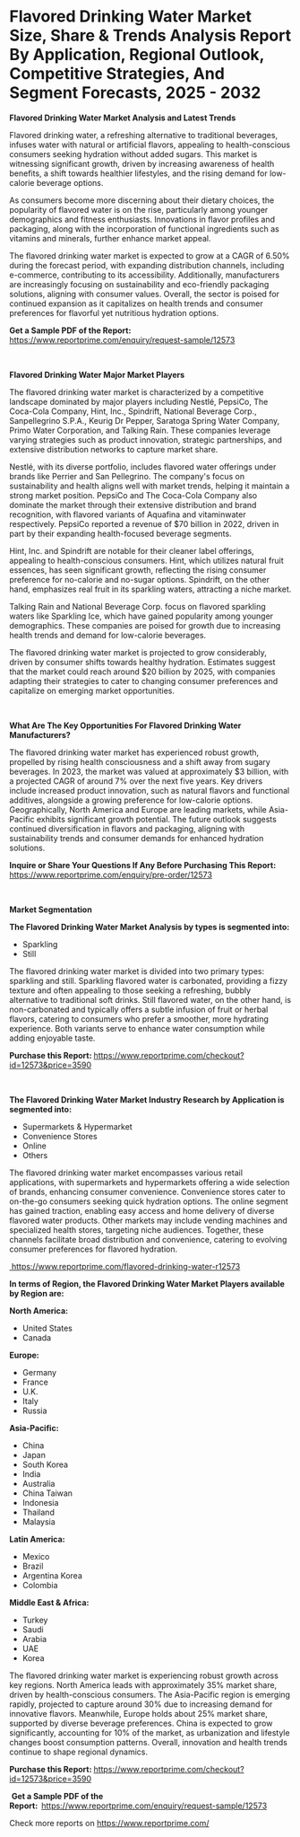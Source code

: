 <p><h1>Flavored Drinking Water Market Size, Share & Trends Analysis Report By Application, Regional Outlook, Competitive Strategies, And Segment Forecasts, 2025 - 2032</h1></p><p><strong>Flavored Drinking Water Market Analysis and Latest Trends</strong></p>
<p><p>Flavored drinking water, a refreshing alternative to traditional beverages, infuses water with natural or artificial flavors, appealing to health-conscious consumers seeking hydration without added sugars. This market is witnessing significant growth, driven by increasing awareness of health benefits, a shift towards healthier lifestyles, and the rising demand for low-calorie beverage options. </p><p>As consumers become more discerning about their dietary choices, the popularity of flavored water is on the rise, particularly among younger demographics and fitness enthusiasts. Innovations in flavor profiles and packaging, along with the incorporation of functional ingredients such as vitamins and minerals, further enhance market appeal. </p><p>The flavored drinking water market is expected to grow at a CAGR of 6.50% during the forecast period, with expanding distribution channels, including e-commerce, contributing to its accessibility. Additionally, manufacturers are increasingly focusing on sustainability and eco-friendly packaging solutions, aligning with consumer values. Overall, the sector is poised for continued expansion as it capitalizes on health trends and consumer preferences for flavorful yet nutritious hydration options.</p></p>
<p><strong>Get a Sample PDF of the Report:&nbsp;</strong> <a href="https://www.reportprime.com/enquiry/request-sample/12573?utm_campaign=3295&utm_medium=2&utm_source=Github&utm_content=ia&utm_term=19032025&utm_id=flavored-drinking-water">https://www.reportprime.com/enquiry/request-sample/12573</a></p>
<p>&nbsp;</p>
<p><strong>Flavored Drinking Water Major Market Players</strong></p>
<p><p>The flavored drinking water market is characterized by a competitive landscape dominated by major players including Nestlé, PepsiCo, The Coca-Cola Company, Hint, Inc., Spindrift, National Beverage Corp., Sanpellegrino S.P.A., Keurig Dr Pepper, Saratoga Spring Water Company, Primo Water Corporation, and Talking Rain. These companies leverage varying strategies such as product innovation, strategic partnerships, and extensive distribution networks to capture market share.</p><p>Nestlé, with its diverse portfolio, includes flavored water offerings under brands like Perrier and San Pellegrino. The company's focus on sustainability and health aligns well with market trends, helping it maintain a strong market position. PepsiCo and The Coca-Cola Company also dominate the market through their extensive distribution and brand recognition, with flavored variants of Aquafina and vitaminwater respectively. PepsiCo reported a revenue of $70 billion in 2022, driven in part by their expanding health-focused beverage segments.</p><p>Hint, Inc. and Spindrift are notable for their cleaner label offerings, appealing to health-conscious consumers. Hint, which utilizes natural fruit essences, has seen significant growth, reflecting the rising consumer preference for no-calorie and no-sugar options. Spindrift, on the other hand, emphasizes real fruit in its sparkling waters, attracting a niche market.</p><p>Talking Rain and National Beverage Corp. focus on flavored sparkling waters like Sparkling Ice, which have gained popularity among younger demographics. These companies are poised for growth due to increasing health trends and demand for low-calorie beverages.</p><p>The flavored drinking water market is projected to grow considerably, driven by consumer shifts towards healthy hydration. Estimates suggest that the market could reach around $20 billion by 2025, with companies adapting their strategies to cater to changing consumer preferences and capitalize on emerging market opportunities.</p></p>
<p>&nbsp;</p>
<p><strong>What Are The Key Opportunities For Flavored Drinking Water Manufacturers?</strong></p>
<p><p>The flavored drinking water market has experienced robust growth, propelled by rising health consciousness and a shift away from sugary beverages. In 2023, the market was valued at approximately $3 billion, with a projected CAGR of around 7% over the next five years. Key drivers include increased product innovation, such as natural flavors and functional additives, alongside a growing preference for low-calorie options. Geographically, North America and Europe are leading markets, while Asia-Pacific exhibits significant growth potential. The future outlook suggests continued diversification in flavors and packaging, aligning with sustainability trends and consumer demands for enhanced hydration solutions.</p></p>
<p><strong>Inquire or Share Your Questions If Any Before Purchasing This Report:</strong> <a href="https://www.reportprime.com/enquiry/pre-order/12573?utm_campaign=3295&utm_medium=2&utm_source=Github&utm_content=ia&utm_term=19032025&utm_id=flavored-drinking-water">https://www.reportprime.com/enquiry/pre-order/12573</a></p>
<p>&nbsp;</p>
<p><strong>Market Segmentation</strong></p>
<p><strong>The Flavored Drinking Water Market Analysis by types is segmented into:</strong></p>
<p><ul><li>Sparkling</li><li>Still</li></ul></p>
<p><p>The flavored drinking water market is divided into two primary types: sparkling and still. Sparkling flavored water is carbonated, providing a fizzy texture and often appealing to those seeking a refreshing, bubbly alternative to traditional soft drinks. Still flavored water, on the other hand, is non-carbonated and typically offers a subtle infusion of fruit or herbal flavors, catering to consumers who prefer a smoother, more hydrating experience. Both variants serve to enhance water consumption while adding enjoyable taste.</p></p>
<p><strong>Purchase this Report:&nbsp;</strong><a href="https://www.reportprime.com/checkout?id=12573&price=3590&utm_campaign=3295&utm_medium=2&utm_source=Github&utm_content=ia&utm_term=19032025&utm_id=flavored-drinking-water">https://www.reportprime.com/checkout?id=12573&price=3590</a></p>
<p>&nbsp;</p>
<p><strong>The Flavored Drinking Water Market Industry Research by Application is segmented into:</strong></p>
<p><ul><li>Supermarkets & Hypermarket</li><li>Convenience Stores</li><li>Online</li><li>Others</li></ul></p>
<p><p>The flavored drinking water market encompasses various retail applications, with supermarkets and hypermarkets offering a wide selection of brands, enhancing consumer convenience. Convenience stores cater to on-the-go consumers seeking quick hydration options. The online segment has gained traction, enabling easy access and home delivery of diverse flavored water products. Other markets may include vending machines and specialized health stores, targeting niche audiences. Together, these channels facilitate broad distribution and convenience, catering to evolving consumer preferences for flavored hydration.</p></p>
<p><a href="https://www.reportprime.com/flavored-drinking-water-r12573?utm_campaign=3295&utm_medium=2&utm_source=Github&utm_content=ia&utm_term=19032025&utm_id=flavored-drinking-water">&nbsp;https://www.reportprime.com/flavored-drinking-water-r12573</a></p>
<p><strong>In terms of Region, the Flavored Drinking Water Market Players available by Region are:</strong></p>
<p>
    <p> <strong> North America: </strong>
        <ul>
            <li>United States</li>
            <li>Canada</li>
        </ul>
        </p> 
    <p> <strong> Europe: </strong>
        <ul>
            <li>Germany</li>
            <li>France</li>
            <li>U.K.</li>
            <li>Italy</li>
            <li>Russia</li>
        </ul>
        </p> 
    <p> <strong> Asia-Pacific: </strong>
        <ul>
            <li>China</li>
            <li>Japan</li>
            <li>South Korea</li>
            <li>India</li>
            <li>Australia</li>
            <li>China Taiwan</li>
            <li>Indonesia</li>
            <li>Thailand</li>
            <li>Malaysia</li>
        </ul>
        </p> 
    <p> <strong> Latin America: </strong>
        <ul>
            <li>Mexico</li>
            <li>Brazil</li>
            <li>Argentina Korea</li>
            <li>Colombia</li>
        </ul>
        </p> 
    <p> <strong> Middle East & Africa: </strong>
        <ul>
            <li>Turkey</li>
            <li>Saudi</li>
            <li>Arabia</li>
            <li>UAE</li>
            <li>Korea</li>
        </ul>
    </p>
    </p>
<p><p>The flavored drinking water market is experiencing robust growth across key regions. North America leads with approximately 35% market share, driven by health-conscious consumers. The Asia-Pacific region is emerging rapidly, projected to capture around 30% due to increasing demand for innovative flavors. Meanwhile, Europe holds about 25% market share, supported by diverse beverage preferences. China is expected to grow significantly, accounting for 10% of the market, as urbanization and lifestyle changes boost consumption patterns. Overall, innovation and health trends continue to shape regional dynamics.</p></p>
<p><strong>Purchase this Report: </strong><a href="https://www.reportprime.com/checkout?id=12573&price=3590&utm_campaign=3295&utm_medium=2&utm_source=Github&utm_content=ia&utm_term=19032025&utm_id=flavored-drinking-water">https://www.reportprime.com/checkout?id=12573&price=3590</a></p>
<p>&nbsp;<strong>Get a Sample PDF of the Report:&nbsp;&nbsp;</strong><a href="https://www.reportprime.com/enquiry/request-sample/12573?utm_campaign=3295&utm_medium=2&utm_source=Github&utm_content=ia&utm_term=19032025&utm_id=flavored-drinking-water">https://www.reportprime.com/enquiry/request-sample/12573</a></p>
<p><strong></strong></p>
<p>Check more reports on <a href="https://www.reportprime.com/?utm_campaign=3295&utm_medium=2&utm_source=Github&utm_content=ia&utm_term=19032025&utm_id=flavored-drinking-water">https://www.reportprime.com/</a></p>